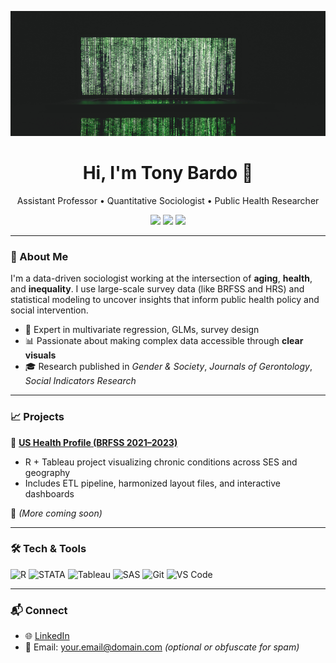 <p align="center">
  <img src="https://github.com/tonybardo/tonybardo/blob/main/data_background.jpg" width="100%" height="200" alt="Data Background" />
</p>

<h1 align="center">Hi, I'm Tony Bardo 👋</h1>

<p align="center">
  Assistant Professor • Quantitative Sociologist • Public Health Researcher
</p>

<p align="center">
  <a href="https://github.com/tonybardo"><img src="https://img.shields.io/github/followers/tonybardo?label=GitHub&style=social" /></a>
  <a href="https://www.linkedin.com/in/tonybardo"><img src="https://img.shields.io/badge/LinkedIn-blue?logo=linkedin&style=flat-square" /></a>
  <a href="#"><img src="https://visitor-badge.laobi.icu/badge?page_id=tonybardo.tonybardo" /></a>
</p>

---

### 🔬 About Me

I'm a data-driven sociologist working at the intersection of **aging**, **health**, and **inequality**. I use large-scale survey data (like BRFSS and HRS) and statistical modeling to uncover insights that inform public health policy and social intervention.

- 🔢 Expert in multivariate regression, GLMs, survey design
- 📊 Passionate about making complex data accessible through **clear visuals**
- 🎓 Research published in *Gender & Society*, *Journals of Gerontology*, *Social Indicators Research*

---

### 📈 Projects

🚀 **[US Health Profile (BRFSS 2021–2023)](https://github.com/tonybardo/brfss-etl)**
- R + Tableau project visualizing chronic conditions across SES and geography
- Includes ETL pipeline, harmonized layout files, and interactive dashboards

🧪 *(More coming soon)*

---

### 🛠 Tech & Tools

![R](https://img.shields.io/badge/-R-276DC3?logo=r&logoColor=white)
![STATA](https://img.shields.io/badge/-Stata-1a73e8?logo=data:image/svg+xml;base64,...&label=STATA)
![Tableau](https://img.shields.io/badge/-Tableau-E97627?logo=tableau&logoColor=white)
![SAS](https://img.shields.io/badge/-SAS-007ACC?logo=sas&logoColor=white)
![Git](https://img.shields.io/badge/-Git-F05032?logo=git&logoColor=white)
![VS Code](https://img.shields.io/badge/-VSCode-007ACC?logo=visual-studio-code&logoColor=white)

---

### 📬 Connect

- 🌐 [LinkedIn](https://www.linkedin.com/in/tonybardo)
- 📧 Email: your.email@domain.com *(optional or obfuscate for spam)*
